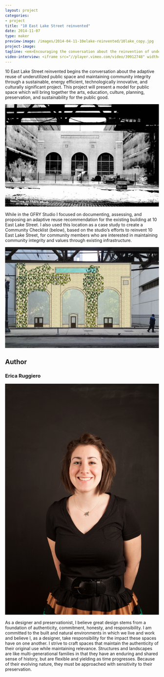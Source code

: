 ```yaml
---
layout: project
categories: 
- project
title: "10 East Lake Street reinvented"
date: 2014-11-07
type: maker
preview-image: /images/2014-04-11-10elake-reinvented/10lake_copy.jpg
project-image:
tagline: <em>Encouraging the conversation about the reinvention of underutilized public space through a sustainability, technology and culture.</em>
video-interview: <iframe src="//player.vimeo.com/video/39912748" width="500" height="281" frameborder="0" webkitallowfullscreen mozallowfullscreen allowfullscreen></iframe> <p class="col-md-10 col-md-offset-3"><a href="http://vimeo.com/39912748">SAIC AGC GFRY Studio mock-up test</a> from <a href="http://vimeo.com/user10322039">David Evancho</a> on <a href="https://vimeo.com">Vimeo</a>.</p>
---
```


<p class="col-md-8 col-md-offset-2"> 10 East Lake Street reinvented begins the conversation about the adaptive reuse of underutilized public space and maintaining community integrity through a sustainable, energy efficient, technologically innovative, and culturally significant project. This project will present a model for public space which will bring together the arts, education, culture, planning, preservation, and sustainability for the public good.</p>

<p class="col-md-10 col-md-offset-1"><img class="img-responsive img-thumbnail" src="/images/2014-04-11-10elake-reinvented/past.jpg" alt="Past 10 E. Lake"/></p>

<p class="col-md-8 col-md-offset-2">  While in the GFRY Studio I focused on documenting, assessing, and proposing an adaptive reuse recommendation for the existing building at 10 East Lake Street. I also used this location as a case study to create a Community Checklist (below), based on the studio’s efforts to reinvent 10 East Lake Street, for community members who are interested in maintaining community integrity and values through existing infrastructure. </p>

<p class="col-md-10 col-md-offset-1"><img class="img-responsive img-thumbnail" src="/images/2014-04-11-10elake-reinvented/future.jpg" alt="Future"/></p>

<h2 class="col-md-10 col-md-offset-2">Author</h2>
	
<h3 class="col-md-10 col-md-offset-2">Erica Ruggiero</h3>

<p  class="col-md-2 pull-right"><img class="img-responsive img-rounded img-author" src="/images/2014-04-11-10elake-reinvented/erica.jpg" alt="Erica"/></p>

<p class="col-md-7 col-md-offset-2">
As a designer and preservationist, I believe great design stems from a foundation of authenticity, commitment, honesty, and responsibility. I am committed to the built and natural environments in which we live and work and believe I, as a designer, take responsibility for the impact these spaces have on one another. I strive to craft spaces that maintain the authenticity of their original use while maintaining relevance. Structures and landscapes are like multi-generational families in that they have an enduring and shared sense of history, but are flexible and yielding as time progresses. Because of their evolving nature, they must be approached with sensitivity to their preservation.</p>
 